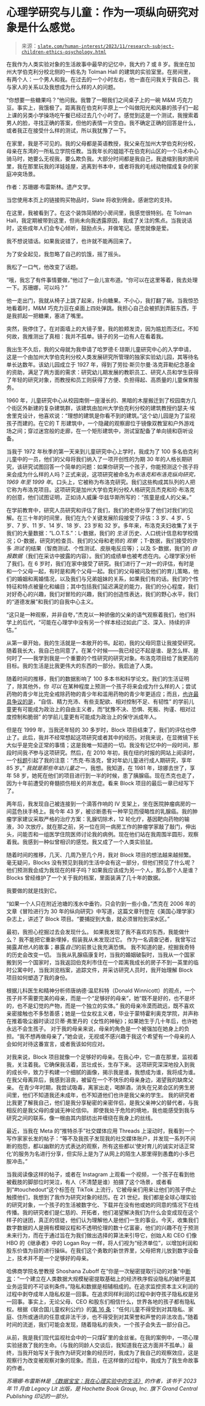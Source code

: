 <!--yml

类别：未分类

日期：2024-05-27 15:23:25

-->

# 心理学研究与儿童：作为一项纵向研究对象是什么感觉。

> 来源：[`slate.com/human-interest/2023/11/research-subject-children-ethics-psychology.html`](https://slate.com/human-interest/2023/11/research-subject-children-ethics-psychology.html)

在我作为人类实验对象的生活故事中最早的记忆中，我大约 7 或 8 岁。我坐在加州大学伯克利分校北侧的一栋名为 Tolman Hall 的建筑的实验室里。在房间里，有两个人：一个男人和我。在过去的一个小时左右，他一直在问我关于我自己、我与家人的关系以及我想成为什么样的人的问题。

“你想要一些糖果吗？”他问我。我瞥了一眼我们之间桌子上的一碗 M&M 巧克力豆。事实上，我饿极了。距离我在伯克利平原上一个叫做阳光和风暴的孩子们一起上课的另类小学操场吃午餐已经过去几个小时了。感觉到这是一个测试，我搜索着男人的脸，寻找正确的答案，但他的表情一片空白。我不确定正确的回答是什么，或者我正在接受什么样的测试，所以我犹豫了一下。

在家里，我是不可见的。我的父母都是英语教授，我父亲在加州大学伯克利分校，母亲在东湾的一所私立学院任教。当我年长的姐姐不在伯克利山区的一个马术中心骑马时，她要么无视我，要么欺负我。大部分时间都是我自己，我退缩到我的房间里，我在那里玩我的洋娃娃屋，逃离到书本中，或者将我的毛绒动物摆成复杂的家庭冲突场景。

作者：苏珊娜·布雷斯林。遗产文学。

当您使用本页上的链接购买物品时，Slate 将收到佣金。感谢您的支持。

在这里，我被看到了。在这个装饰简陋的小房间里，我感觉很特别。在 Tolman Hall，我定期被带到这里，但尚未向我透露原因，我成了关注的焦点。当我说话时，这些成年人们会专心倾听，鼓励点头，并做笔记。感觉就像是爱。

我不想说错话。如果我说错了，也许就不能再回来了。

为了安全起见，我忽略了自己的饥饿，摇了摇头。

我松了一口气，他改变了话题。

“哦，我忘了有件事情要做，”他过了一会儿宣布道。“你可以在这里等着，我去处理一下。苏珊娜，可以吗？”

他一走出门，我就从椅子上跳了起来，扑向糖果。不小心，我打翻了碗。当我惊恐地看着时，M&M 巧克力豆在桌面上四处弹跳。我担心自己会被抓到弄脏东西，于是我抓起一把糖果，塞进了嘴里。

突然，我停住了。在对面墙上的大镜子里，我的脸颊发烫，因为尴尬而泛红。不知何故，我推测出了真相：我并不孤单。镜子的另一边有人在看着我。

我出生不久后，我的父母就为我申请了哈罗德·E·琼斯儿童研究中心的入学申请，这是一个由加州大学伯克利分校人类发展研究所管理的独家实验幼儿园，其等待名单长达数年。该幼儿园成立于 1927 年，得到了劳拉·斯贝尔曼·洛克菲勒纪念基金的资助，满足了两方面的需求：研究幼儿期发展的教职员工、研究人员和学生获得了年轻的研究对象，而教授和员工则获得了方便、负担得起、高质量的儿童保育服务。

1960 年，儿童研究中心从校园南侧一座漫长的、黑暗的木屋搬迁到了校园南方几个街区外新建的复杂建筑群，该建筑由加州大学伯克利分校的建筑教授约瑟夫·埃舍里克设计，他喜欢说：“理想的建筑是你看不到的建筑。”这个幼儿园是为了监视孩子而建的。在它的 T 形建筑中，一个隐藏的观察廊位于镜像双教室和户外游戏场之间；穿过迷宫般的走廊，在一个矩形建筑中，测试室配备了单向镜和窃听设备。

当我于 1972 年秋季的第一天来到儿童研究中心上学时，我成为了 100 多名伯克利儿童中的一员，他们的父母将我们纳入了一项开创性的为期 30 年的人格长期研究，该研究试图回答一个简单的问题：如果你研究一个孩子，你能预测这个孩子将来会成为什么样的人吗？正式来说，这项研究被命名为*布洛克和布洛克纵向研究，1969 年至 1999 年*。口头上，它被称为布洛克研究。我们这些构成其队列的人把它称为布洛克项目。这项研究是加州大学伯克利分校人格研究员杰克和珍·布洛克的创意，他们试图证明，正如诗人威廉·华兹华斯所写的：“孩童是成人的父亲。”

在学前教育中，研究人员研究和评估了我们，我们的老师分享了他们对我们的见解。在三十年的时间里，我们在九个关键发展阶段接受了评估：3 岁、4 岁、5 岁、7 岁、11 岁、14 岁、18 岁、23 岁和 32 岁。多年来，布洛克夫妇收集了关于我们的大量数据：“L.O.T.S.”：L-数据，我们的 *生活* 历史、人口统计信息和学校情况；O-数据，研究的检查员、我们的父母和老师的 *观察* ；T-数据，我们接受的许多 *测试* 的结果（智商测试、个性测试、皮肤电反应等）；以及 S-数据，我们的 *自报数据*（我们在采访中披露的内容）。我们的成绩单也被考虑在内。心理学家分析了我们。在 6 岁时，我们在家中接受了研究。我们进行了一对一的评估，有时是和一个父母一起，有时是和两个父母一起。我们的父母被问及他们的育儿策略，他们的婚姻和离婚情况，以及我们与兄弟姐妹的关系，如果我们有的话。我们的个性特征和特点被量化和编目；其中包括我们延迟满足的能力，我们的分心程度，我们对好奇心的兴趣，我们对冒险的兴趣，我们的创造性表达，我们的野心水平，我们的“道德发展”和我们的自我中心主义。

“这只是一种观察，并非自夸，”杰克以一种骄傲的父亲的语气观察着我们，他们科学上的后代，“可能在心理学中没有另一个样本经过如此广泛、深入、持续的评估。”

从第一章开始，我的生活就是一本敞开的书。起初，我的父母同意让我接受研究。随着我长大，我自己也同意了。在某个时候——我已经记不起是谁、是怎么样、是何时了——我学到我是一个重要的个性研究的研究对象。布洛克项目给了我更高的目标。我的生活是比我更伟大的东西的一部分。我启迪了人类。

随着时间的推移，我们的数据影响了 100 多本书和科学论文。我们的生活证明了，除其他外，你 *可以* 在某种程度上预测一个孩子将来会成为什么样的人；尝试药物的青少年比完全戒除药物的青少年和滥用药物的青少年更适应；而且，[也许最具争议的是](https://www.cbsnews.com/news/cry-baby-study-has-blogs-bawling)，“自信、精力充沛、有些支配欲、相对控制不足、有韧性” 的学前儿童更有可能成为政治上的自由主义者，而“犹豫不决、恐惧、死板、拘谨、相对过度控制和脆弱” 的学前儿童更有可能成为政治上的保守派成年人。

但是在 1999 年，当我还年轻的 30 多岁时，Block 项目结束了，我们的评估也停止了。此后，我并不经常想起这项研究或者其中的经历。对我来说，在显微镜下长大似乎是完全正常的事情；这是我唯一知道的一切。我没有记忆中的一段时间，那段时间我*不*参与这项研究。然后，在 2010 年初，我在纽约时报的网站上阅读时，一个[标题](https://www.nytimes.com/2010/02/07/us/07block.html)引起了我的注意：“杰克·布洛克，曾对年幼儿童进行成人期研究，享年 85 岁。” *我就是那些年幼儿童之一*，我想。我知道，在 1981 年，琼娜去世了，享年 58 岁，她死在他们的项目进行到一半的时候，患了胰腺癌。现在杰克也走了，因为十年前遭受的脊髓损伤相关的并发症。看来 Block 项目的最后一章已经写下了。

两年后，我发现自己被连接到一个滴答作响的 IV 支架上，坐在医院肿瘤病房的一间蓝色扶手椅上。我今年 43 岁，被诊断患有一种罕见而侵略性的乳腺癌。我的肿瘤学家建议采取严格的治疗方案：乳腺切除术，12 轮化疗，基因靶向药物的输液，30 次放疗。就在那之前，另一位在同一病房工作的肿瘤学家敲了敲门，伸出头，问能否和一组医学住院医师讨论我的病例。现在他们站在我周围半圆形，观察着我。我感到一种似曾相识的感觉。我又成了一个人类实验鼠。

随着时间的推移，几天、几周乃至几个月，我对 Block 项目的想法越来越频繁。毫无疑问，Blocks 没有预见到我的生活中会有这一部分，但他们预见了什么呢？他们预测我会成为我现在的样子吗？如果我应该成为另一个人，那么那个人是谁？Blocks 曾经维护了一个关于我的档案，里面装满了几十年的数据。

我要做的就是找到它。

“如果一个人只在附近池塘的浅水中垂钓，只会钓到一些小鱼，”杰克在 2006 年的文章《冒险进行为 30 年的纵向研究》中写道，这篇文章刊登在《美国心理学家》杂志上，讲述了 Block 项目。“要捕捉到大鱼，就必须冒险到深水区。”

最初，我担心挖掘过去会发现什么。 如果我发现了我不喜欢的东西，我能做什么？ 我不能把它重新埋掉，假装我从未发现过它。 作为一名调查记者，我曾写过揭露*其他人*的故事；暴露*自己*的前景让我充满恐惧。 我不知道的是，挖掘我奇特的历史会改变一切。 当我从乳腺癌康复时，当我的婚姻破裂时，当我从一个国家搬到另一个国家时，当我返回伯克利市住在一个距离我成长的房子不到一英里的临时公寓中时，当我浏览档案，追踪文件，并采访研究人员时，我开始理解 Block 项目如何塑造了我的身份。

根据儿科医生和精神分析师唐纳德·温尼科特（Donald Winnicott）的观点，一个孩子并不需要完美的母亲，而是一个“足够好的母亲”，她“既不是好的，也不是坏的，也不是幻觉的产物，而是一个独立的实体。” 我的母亲冷漠而疏远，既不喜欢亲密接触也不多愁善感；她是一位女权主义者，毕业于蒙特霍利奥克学院，并声称在推着吸尘器时读过贝蒂·弗里丹的《女性的神秘》；如果她生于几十年后，也许她永远不会生孩子。 对于我的母亲来说，母亲的角色是一个被强加在她身上的负担。“我不想再做母亲了，”她会说，无视或不感兴趣于我这个希望有一个母亲的人会如何对待这番宣言，或者我该如何应对。

对我来说，Block 项目就像一个足够好的母亲。在我心中，它一直在那里，监视着我，关注着我。它确保我活着，茁壮成长，生存下来。 这项研究深深地投入到我的成长中，致力于构建一个细腻的画像，揭示我是谁，我想成为谁，我将成为谁。 在我父母离异后，我感到沮丧，被留在一个不快乐的母亲身边，渴望我的缺席父亲。 在青少年时期，我尝试吸毒，离家出走，喝醉酒，消失在兄弟会区的男生房间里，他们不知道我还未成年，也不知道他们也许是我父亲的学生。 我的研究者比我更了解我自己，他们是我分享秘密的亲密伴侣，是我父亲神父的替代者，与我相反的是我父母的虔诚无神论信仰。 即使我处于危险的境地，我也能感受到我与研究之间的联系，像一根由其内部纺出并缠绕在我身上的丝线。

最近，当我在 Meta 的“推特杀手”社交媒体应用 Threads 上滚动时，我看到一个写作家家长发的帖子：“等不及我孩子发现我的社交媒体账户，并发现一系列不间断的抱怨，都以幽默的方式表达的观察，所有这些都以‘使对育儿的诚实对话正常化’的服务为名进行分享，但实际上是为了从网上的陌生人那里得到愚蠢的小多巴胺冲击。”

当我阅读像这样的帖子，或者在 Instagram 上观看一个视频，一个孩子在看到他被截肢的脚部位时哭泣，有人（不清楚是谁）拍摄了这个场景，或者看到“#touchedout”这个标签在 TikTok 上流行，它被母亲们用来让他们的孩子停止触摸他们，我想到了我作为研究对象的经历。在 21 世纪，我们都是全球心理实验的研究对象，一个孩子的生活被数字化、下载并在没有他或她的同意的情况下在线传播。我的研究者们是仁慈的、开拓者，他们渴望解决我们为什么会变成现在这个样子的谜团，真正的信徒，他们认为理解他人是他们一生的事业。今天，收集我们数字数据的人是拥有模糊议程和不透明伦理的数十亿富豪，他们的兴趣不在于预测未来行为，而在于通过旨在为我们做出选择的算法来引导它，创始人和 CEO 们像 HBO 的《继承者》中的 Logan Roy 一样，将人们视为“经济单位”，以增加利润和股东价值为目的进行操纵。在我们这个勇敢的新世界里，父母把育儿放到数字设备上，技术并不是一个足够好的母亲。

哈佛商学院名誉教授 Shoshana Zuboff 在“你是一次秘密提取行动的对象”中[断言](https://www.nytimes.com/2021/11/12/opinion/facebook-privacy.html)：“一个建立在人类数据大规模秘密提取基础上的经济秩序假设隐私的破坏是其业务运营的不可谈判条件。”隐私和数据是相辅相成的。在追求监控资本主义利润的过程中剥夺成年人隐私权是一回事。在追求同样利润的过程中剥夺孩子隐私权是另一回事。事实上，无论父母、CEO 和股东们相信什么，世界各地的孩子都有隐私权。根据《联合国儿童权利公约》的[第 16 条](https://archive.crin.org/en/home/rights/convention/articles/article-16-protection-privacy.html)：“任何儿童不得受到对其隐私、家庭、住所或通讯的任意或非法干涉，也不得受到对其荣誉和声誉的非法攻击。”随着时间的流逝，我们可能会发现，随着隐私的丧失，一个孩子会失去一部分自己。

从前，我是我们现代监视社会中的一只煤矿里的金丝雀。在我的案例中，一项心理实验拯救了我的生命。（与我的同龄人交谈后，我知道我在这方面并不孤单。）最终，当我开始写关于我作为研究对象的经历时，我成为了我自己的观察效应，这是观察行为改变被观察对象的现象。而且，在这样做的过程中，我成为了我生命故事的作者。

*苏珊娜·布雷斯林是* [*《数据宝宝：我在心理实验中的生活》*](https://www.hachettebookgroup.com/titles/susannah-breslin/data-baby/9780306926006/) *的作者，该书于 2023 年 11 月由 Legacy Lit 出版，是 Hachette Book Group, Inc. 旗下 Grand Central Publishing 印记的一部分。*
